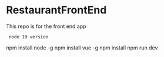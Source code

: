# RestaurantFrontEnd
This repo is for the front end app



     node 10 version

  npm install node -g
   npm install vue -g
     npm install
     npm run dev
